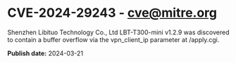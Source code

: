 # CVE-2024-29243 - cve@mitre.org

Shenzhen Libituo Technology Co., Ltd LBT-T300-mini v1.2.9 was discovered to contain a buffer overflow via the vpn_client_ip parameter at /apply.cgi.

**Publish date:** 2024-03-21
